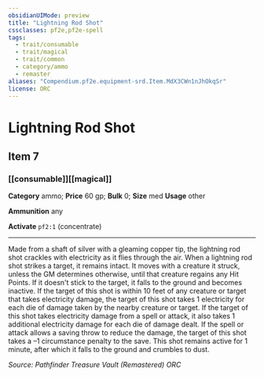 ```yaml
---
obsidianUIMode: preview
title: "Lightning Rod Shot"
cssclasses: pf2e,pf2e-spell
tags:
  - trait/consumable
  - trait/magical
  - trait/common
  - category/ammo
  - remaster
aliases: "Compendium.pf2e.equipment-srd.Item.MdX3CWn1nJhOkqSr"
license: ORC
---
```

# Lightning Rod Shot
## Item 7
### [[consumable]][[magical]]

**Category** ammo; 
**Price** 60 gp; 
**Bulk** 0; **Size** med
**Usage** other

**Ammunition** any

**Activate** `pf2:1` (concentrate)

* * *

Made from a shaft of silver with a gleaming copper tip, the lightning rod shot crackles with electricity as it flies through the air. When a lightning rod shot strikes a target, it remains intact. It moves with a creature it struck, unless the GM determines otherwise, until that creature regains any Hit Points. If it doesn't stick to the target, it falls to the ground and becomes inactive. If the target of this shot is within 10 feet of any creature or target that takes electricity damage, the target of this shot takes 1 electricity for each die of damage taken by the nearby creature or target. If the target of this shot takes electricity damage from a spell or attack, it also takes 1 additional electricity damage for each die of damage dealt. If the spell or attack allows a saving throw to reduce the damage, the target of this shot takes a –1 circumstance penalty to the save. This shot remains active for 1 minute, after which it falls to the ground and crumbles to dust.

*Source: Pathfinder Treasure Vault (Remastered)*
*ORC*